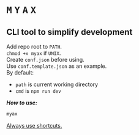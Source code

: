 # `M` `Y` `A` `X`
## CLI tool to simplify development

Add repo root to `PATH`.<br>
`chmod +x myax` if `UNIX`.<br>
Create `conf.json` before using.<br>
Use `conf.template.json` as an example.<br>
By default:
* `path` is current working directory
* `cmd` is `npm run dev`

***How to use:***
```bash
myax
```

[Always use shortcuts.](./gitconfig.md)
